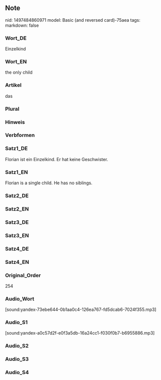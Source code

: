 ## Note
nid: 1497484860971
model: Basic (and reversed card)-75aea
tags: 
markdown: false

### Wort_DE
Einzelkind

### Wort_EN
the only child

### Artikel
das

### Plural


### Hinweis


### Verbformen


### Satz1_DE
Florian ist ein Einzelkind. Er hat keine Geschwister.

### Satz1_EN
Florian is a single child. He has no siblings.

### Satz2_DE


### Satz2_EN


### Satz3_DE


### Satz3_EN


### Satz4_DE


### Satz4_EN


### Original_Order
254

### Audio_Wort
[sound:yandex-73ebe644-0b1aa0c4-126ea767-fd5dcab6-7024f355.mp3]

### Audio_S1
[sound:yandex-a0c57d2f-e0f3a5db-16a24cc1-f030f0b7-b6955886.mp3]

### Audio_S2


### Audio_S3


### Audio_S4

